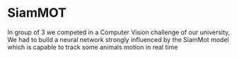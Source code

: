 # SiamMOT
In group of 3 we competed in a Computer Vision challenge of our university, We had to build a neural network strongly influenced by the SiamMot model which is capable to track some animals motion in real time
